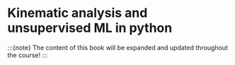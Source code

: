 # Kinematic analysis and unsupervised ML in python


:::{note}
The content of this book will be expanded and updated throughout the course!
:::